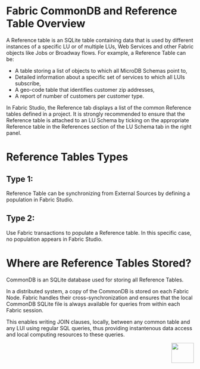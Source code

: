 # **Fabric CommonDB and Reference Table Overview** 

A Reference table is an SQLite table containing data that is used by different instances of a specific LU or of multiple LUs, Web Services and other Fabric objects like Jobs or Broadway flows.
For example, a Reference Table can be:

- A table storing a list of objects to which all MicroDB Schemas point to, 
- Detailed information about a specific set of services to which all LUIs subscribe, 
- A geo-code table that identifies customer zip addresses, 
- A report of number of customers per customer type. 

In Fabric Studio, the Reference tab displays a list of the common Reference tables defined in a project. It is strongly recommended to ensure that the Reference table is attached to an LU Schema by ticking on the appropriate Reference table in the References section of the LU Schema tab in the right panel.


# **Reference Tables Types**
## Type 1:
Reference Table can be synchronizing from External Sources by defining a population in Fabric Studio. 

## Type 2:
Use Fabric transactions to populate a Reference table. In this specific case, no population appears in Fabric Studio. 


# **Where are Reference Tables Stored?**

CommonDB is an SQLite database used for storing all Reference Tables.

In a distributed system, a copy of the CommonDB is stored on each Fabric Node.
Fabric handles their cross-synchronization and ensures that the local CommonDB SQLite file is always available for queries from within each Fabric session. 

This enables writing JOIN clauses, locally, between any common table and any LUI using regular SQL queries, thus providing instantenous data access and local computing resources to these queries. 


 
[<img align="right" width="60" height="54" src="/articles/images/Next.png">](/articles/22_reference%28commonDB%29_tables/02_reference_table_fabric_studio.md) 

